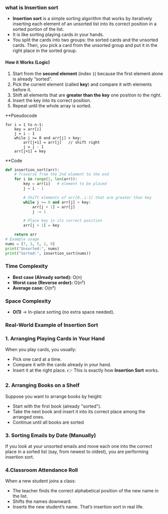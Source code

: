 ### what is Insertion sort

- **Insertion sort** is a simple sorting algorithm that works by iteratively inserting each element of an unsorted list into its correct position in a sorted portion of the list.
- It is like sorting playing cards in your hands.
- You split the cards into two groups: the sorted cards and the unsorted cards. Then, you pick a card from the unsorted group and put it in the right place in the sorted group.

#### How it Works (Logic)

1. Start from the **second element** (index `1`) because the first element alone is already “sorted”.
2. Pick the current element (called **key**) and compare it with elements before it.
3. Shift all elements that are **greater than the key** one position to the right.
4. Insert the key into its correct position.
5. Repeat until the whole array is sorted.

**Pseudocode
```
for i = 1 to n-1:
    key = arr[i]
    j = i - 1
    while j >= 0 and arr[j] > key:
        arr[j+1] = arr[j]   // shift right
        j = j - 1
    arr[j+1] = key
```

**Code 
``` python
def insertion_sort(arr):
    # Traverse from the 2nd element to the end
    for i in range(1, len(arr)):
        key = arr[i]   # element to be placed
        j = i - 1

        # Shift elements of arr[0..i-1] that are greater than key
        while j >= 0 and arr[j] > key:
            arr[j + 1] = arr[j]
            j -= 1

        # Place key in its correct position
        arr[j + 1] = key

    return arr
# Example usage
nums = [7, 3, 5, 2, 9]
print("Unsorted:", nums)
print("Sorted:", insertion_sort(nums))

```

### Time Complexity

- **Best case (Already sorted):** O(n)
- **Worst case (Reverse order):** O(n²)
- **Average case:** O(n²)
### Space Complexity

- **O(1)** → In-place sorting (no extra space needed).

### Real-World Example of Insertion Sort

### 1. **Arranging Playing Cards in Your Hand**

When you play cards, you usually:
- Pick one card at a time.
- Compare it with the cards already in your hand.
- Insert it at the right place.
👉 This is exactly how **Insertion Sort** works.
### 2. **Arranging Books on a Shelf**
Suppose you want to arrange books by height:
- Start with the first book (already "sorted").
- Take the next book and insert it into its correct place among the arranged ones.
- Continue until all books are sorted
### 3. **Sorting Emails by Date (Manually)**
If you look at your unsorted emails and move each one into the correct place in a sorted list (say, from newest to oldest), you are performing insertion sort.
### 4.**Classroom Attendance Roll**
When a new student joins a class:
- The teacher finds the correct alphabetical position of the new name in the list.
- Shifts the names downward.
- Inserts the new student’s name.
That’s insertion sort in real life.